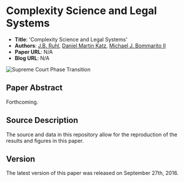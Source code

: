Complexity Science and Legal Systems
==================
  *  __Title__: 'Complexity Science and Legal Systems'
  *  __Authors__: [J.B. Ruhl](http://law.vanderbilt.edu/bio/jb-ruhl), [Daniel Martin Katz](http://www.danielmartinkatz.com/), [Michael J. Bommarito II](https://www.linkedin.com/in/bommarito)
  *  __Paper URL__: N/A
  *  __Blog URL__: N/A

![Supreme Court Phase Transition](https://raw.githubusercontent.com/mjbommar/legal-complexity-science/master/figures/scotus_citation_phase_transition.png)

## Paper Abstract
Forthcoming.

## Source Description
The source and data in this repository allow for the reproduction of the results and figures in this paper.

## Version
The latest version of this paper was released on September 27th, 2016.
